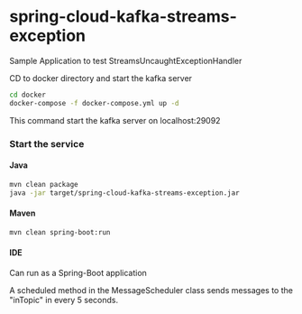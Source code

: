 # spring-cloud-kafka-streams-exception

Sample Application to test StreamsUncaughtExceptionHandler


CD to docker directory and start the kafka server
```bash
cd docker
docker-compose -f docker-compose.yml up -d
```

This command start the kafka server on localhost:29092

### Start the service

#### Java

```bash
mvn clean package
java -jar target/spring-cloud-kafka-streams-exception.jar
```

#### Maven

```bash
mvn clean spring-boot:run 
```

#### IDE

Can run as a Spring-Boot application 


A scheduled method in the MessageScheduler class sends messages to the "inTopic" in every 5 seconds.


